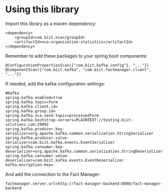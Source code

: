 # Using this library

Import this library as a maven dependency:

```
<dependency>
    <groupId>com.biit.nca</groupId>
    <artifactId>nca-organization-statistics</artifactId>
</dependency>
```

Remember to add these packages to your spring boot components:

```
@ConfigurationPropertiesScan({"com.biit.kafka.config"}, "..."})
@ComponentScan({"com.biit.kafka", "com.biit.factmanager.client", "..."})
```

If needed, add the kafka configuration settings:

```
#Kafka
spring.kafka.enabled=true
spring.kafka.topic=form
spring.kafka.client.id=
spring.kafka.group.id=
spring.kafka.nca.send.topic=processedForm
spring.kafka.bootstrap-servers=PLAINTEXT://testing.biit-solutions.com:29092
spring.kafka.producer.key-serializer=org.apache.kafka.common.serialization.StringSerializer
spring.kafka.producer.value-serializer=com.biit.kafka.events.EventSerializer
spring.kafka.consumer.key-deserializer=org.apache.kafka.common.serialization.StringDeserializer
spring.kafka.consumer.value-deserializer=com.biit.kafka.events.EventDeserializer
kafka.encryption.key=
```

And add the connection to the Fact Manager:

```
factmanager.server.url=http://fact-manager-backend:8080/fact-manager-backend
```